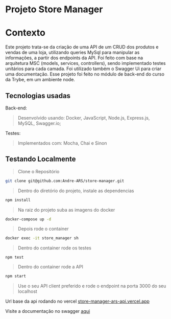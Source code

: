 # Projeto Store Manager

# Contexto

Este projeto trata-se da criação de uma API de um CRUD dos produtos e vendas de uma loja, utilizando queries MySql para manipular as informações, a partir dos endpoints da API. Foi feito com base na arquitetura MSC (models, services, controllers), sendo implementado testes unitários para cada camada. Foi utilizado também o Swagger Ui para criar uma documentação. Esse projeto foi feito no módulo de back-end do curso da Trybe, em um ambiente node.

## Tecnologias usadas

Back-end:

> Desenvolvido usando: Docker, JavaScript, Node.js, Express.js, MySQL, Swagger.io;

Testes:

> Implementados com: Mocha, Chai e Sinon

## Testando Localmente

> Clone o Repositório

```bash
git clone git@github.com:Andre-ARS/store-manager.git
```

> Dentro do diretório do projeto, instale as dependencias

```bash
npm install
```

> Na raiz do projeto suba as imagens do docker

```bash
docker-compose up -d
```

> Depois rode o container

```bash
docker exec -it store_manager sh 
```

> Dentro do container rode os testes

```shell
npm test
```

> Dentro do container rode a API

```bash
npm start
```

> Use o seu API client preferido e rode o endpoint na porta 3000 do seu localhost

Url base da api rodando no vercel [store-manager-ars-api.vercel.app](https://store-manager-ars-api.vercel.app/)

Visite a documentação no swagger [aqui](https://app.swaggerhub.com/apis/ANDRE360ARS/store-manager/1.0.0)
